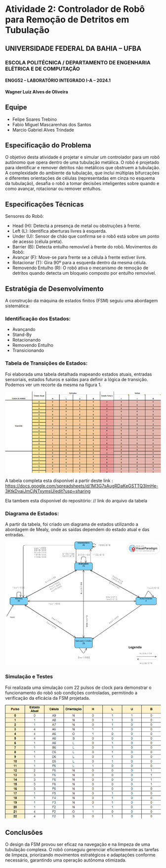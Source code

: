 # Atividade 2: Controlador de Robô para Remoção de Detritos em Tubulação
## UNIVERSIDADE FEDERAL DA BAHIA – UFBA
### ESCOLA POLITÉCNICA / DEPARTAMENTO DE ENGENHARIA ELÉTRICA E DE COMPUTAÇÃO
#### ENGG52 – LABORATÓRIO INTEGRADO I-A – 2024.1
#### Wagner Luiz Alves de Oliveira

## Equipe

- Felipe Soares Trebino
- Fabio Miguel Mascarenhas dos Santos
- Marcio Gabriel Alves Trindade

## Especificação do Problema

O objetivo desta atividade é projetar e simular um controlador para um robô autônomo que opera dentro de uma tubulação metálica. O robô é projetado para identificar e remover detritos não metálicos que obstruem a tubulação. A complexidade do ambiente da tubulação, que inclui múltiplas bifurcações e diferentes orientações de células (representadas em cinza no esquema da tubulação), desafia o robô a tomar decisões inteligentes sobre quando e como avançar, rotacionar ou remover entulhos.

## Especificações Técnicas
Sensores do Robô:
- Head (H): Detecta a presença de metal ou obstruções à frente.
- Left (L): Identifica aberturas livres à esquerda.
- Under (U): Sensor de chão que confirma se o robô está sobre um ponto de acesso (célula preta).
- Barrier (B): Detecta entulho removível à frente do robô.
Movimentos do Robô:
- Avançar (F): Move-se para frente se a célula à frente estiver livre.
- Rotacionar (T): Gira 90º para a esquerda dentro da mesma célula.
- Removendo Entulho (R): O robô ativa o mecanismo de remoção de detritos quando detecta um bloqueio composto por entulho removível.

## Estratégia de Desenvolvimento
A construção da máquina de estados finitos (FSM) seguiu uma abordagem sistemática:

### Identificação dos Estados:
- Avançando
- Stand-By
- Rotacionando
- Removendo Entulho
- Transicionando

### Tabela de Transições de Estados:
Foi elaborada uma tabela detalhada mapeando estados atuais, entradas sensoriais, estados futuros e saídas para definir a lógica de transição. Podemos ver um recorte da mesma na figura 1.

![Figura 1. Recorte da Tabela de Transições](https://github.com/Laboratorio-Integrado-1/Atividade-2/blob/main/Recorte%20da%20tabela%20de%20estados.png)

A tabela completa esta disponível a partir deste link : https://docs.google.com/spreadsheets/d/1M3G7sAugRDaKeGSTTQ3ImHe-3KtkDvaiJmCjNTxymsU/edit?usp=sharing

Ela tambem esta disponível do repositório: // link do arquivo da tabela

### Diagrama de Estados: 
A partir da tabela, foi criado um diagrama de estados utilizando a abordagem de Mealy, onde as saídas dependem do estado atual e das entradas.

![Figura 2. Diagrama de estados](https://github.com/Laboratorio-Integrado-1/Atividade-2/blob/main/Diagrama%20LAB1%20-%20Atv%202.png)

### Simulação e Testes
Foi realizada uma simulação com 22 pulsos de clock para demonstrar o funcionamento do robô sob condições controladas, permitindo a verificação da eficácia da FSM projetada.

![Figura 3. Tabela de simulações](https://github.com/Laboratorio-Integrado-1/Atividade-2/blob/main/Tabela%20de%20simulacao.png)

## Conclusões
O design da FSM provou ser eficaz na navegação e na limpeza de uma tubulação complexa. O robô conseguiu gerenciar eficientemente as tarefas de limpeza, priorizando movimentos estratégicos e adaptações conforme necessário, garantindo uma operação autônoma otimizada.